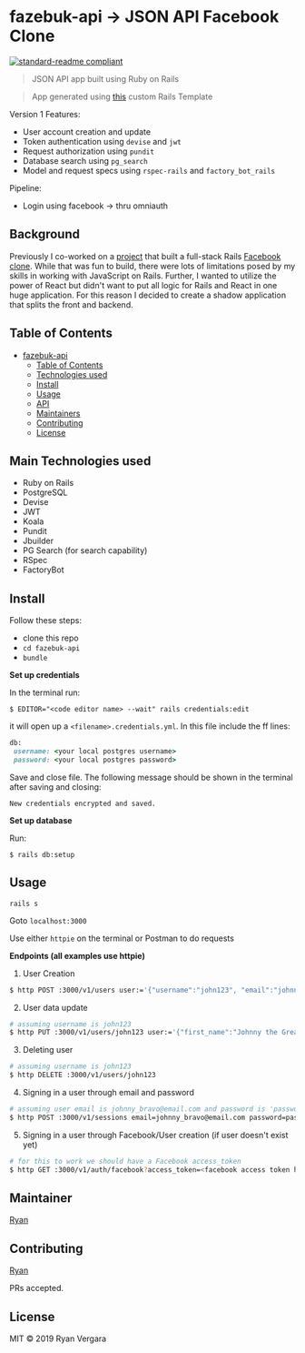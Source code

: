 # fazebuk-api -> JSON API Facebook Clone

[![standard-readme compliant](https://img.shields.io/badge/standard--readme-OK-green.svg?style=flat-square)](https://github.com/RichardLitt/standard-readme)

> JSON API app built using Ruby on Rails

> App generated using [this](https://github.com/rvvergara/rails-templates/tree/master/api_template) custom Rails Template

Version 1 Features:

- User account creation and update
- Token authentication using `devise` and `jwt`
- Request authorization using `pundit`
- Database search using `pg_search`
- Model and request specs using `rspec-rails` and `factory_bot_rails`

Pipeline:

- Login using facebook -> thru omniauth

## Background

Previously I co-worked on a [project](https://github.com/dipto0321/facialbook) that built a full-stack Rails [Facebook clone](https://facials.herokuapp.com/). While that was fun to build, there were lots of limitations posed by my skills in working with JavaScript on Rails. Further, I wanted to utilize the power of React but didn't want to put all logic for Rails and React in one huge application. For this reason I decided to create a shadow application that splits the front and backend.

## Table of Contents

- [fazebuk-api](#fazebuk-api)
  - [Table of Contents](#table-of-contents)
  - [Technologies used](#main-technologies-used)
  - [Install](#install)
  - [Usage](#usage)
  - [API](#api)
  - [Maintainers](#maintainers)
  - [Contributing](#contributing)
  - [License](#license)

## Main Technologies used

- Ruby on Rails
- PostgreSQL
- Devise
- JWT
- Koala
- Pundit
- Jbuilder
- PG Search (for search capability)
- RSpec
- FactoryBot

## Install

Follow these steps:

- clone this repo
- `cd fazebuk-api`
- `bundle`

**Set up credentials**

In the terminal run:

```
$ EDITOR="<code editor name> --wait" rails credentials:edit
```

it will open up a `<filename>.credentials.yml`. In this file include the ff lines:

```ruby
db:
 username: <your local postgres username>
 password: <your local postgres password>
```

Save and close file. The following message should be shown in the terminal after saving and closing:

```
New credentials encrypted and saved.
```

**Set up database**

Run:

```
$ rails db:setup
```

## Usage

```
rails s
```

Goto `localhost:3000`

Use either `httpie` on the terminal or Postman to do requests

**Endpoints (all examples use httpie)**

1. User Creation

```bash
$ http POST :3000/v1/users user:='{"username":"john123", "email":"johnny_bravo@email.org", "first_name":"John", "last_name":"Doe", "password":"password", "password_confirmation":"password"}'
```

2. User data update

```bash
# assuming username is john123
$ http PUT :3000/v1/users/john123 user:='{"first_name":"Johnny the Great"}'
```

3. Deleting user

```bash
# assuming username is john123
$ http DELETE :3000/v1/users/john123
```

4. Signing in a user through email and password

```bash
# assuming user email is johnny_bravo@email.com and password is 'password'
$ http POST :3000/v1/sessions email=johnny_bravo@email.com password=password
```

5. Signing in a user through Facebook/User creation (if user doesn't exist yet)

```bash
# for this to work we should have a Facebook access_token
$ http GET :3000/v1/auth/facebook?access_token=<facebook access token here>
```

## Maintainer

[Ryan](https://github.com/rvvergara)

## Contributing

[Ryan](https://github.com/rvvergara)

PRs accepted.

## License

MIT © 2019 Ryan Vergara
